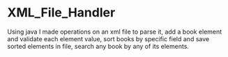 # XML_File_Handler

Using java I made operations on an xml file to parse it, add a book element and validate each element value, sort books by specific field and save sorted elements in file, search any book by any of its elements.
